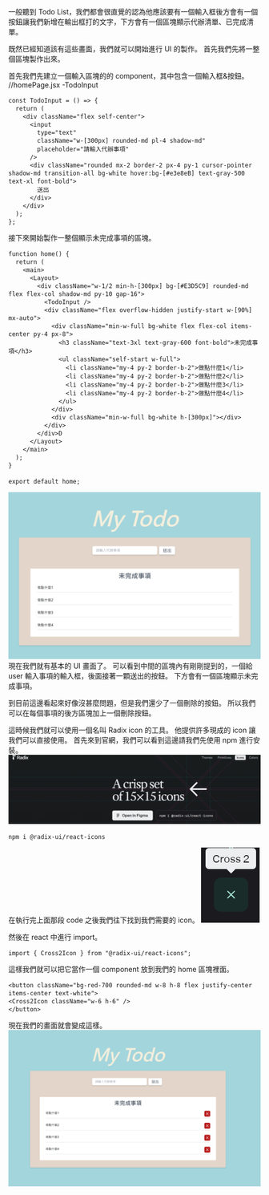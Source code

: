 一般聽到 Todo List，我們都會很直覺的認為他應該要有一個輸入框後方會有一個按鈕讓我們新增在輸出框打的文字，下方會有一個區塊顯示代辦清單、已完成清單。

既然已經知道該有這些畫面，我們就可以開始進行 UI 的製作。
首先我們先將一整個區塊製作出來。

首先我們先建立一個輸入區塊的的 component，其中包含一個輸入框&按鈕。
//homePage.jsx -TodoInput

```
const TodoInput = () => {
  return (
    <div className="flex self-center">
      <input
        type="text"
        className="w-[300px] rounded-md pl-4 shadow-md"
        placeholder="請輸入代辦事項"
      />
      <div className="rounded mx-2 border-2 px-4 py-1 cursor-pointer shadow-md transition-all bg-white hover:bg-[#e3e8eB] text-gray-500 text-xl font-bold">
        送出
      </div>
    </div>
  );
};
```

接下來開始製作一整個顯示未完成事項的區塊。

```
function home() {
  return (
    <main>
      <Layout>
        <div className="w-1/2 min-h-[300px] bg-[#E3D5C9] rounded-md flex flex-col shadow-md py-10 gap-16">
          <TodoInput />
          <div className="flex overflow-hidden justify-start w-[90%] mx-auto">
            <div className="min-w-full bg-white flex flex-col items-center py-4 px-8">
              <h3 className="text-3xl text-gray-600 font-bold">未完成事項</h3>
              <ul className="self-start w-full">
                <li className="my-4 py-2 border-b-2">做點什麼1</li>
                <li className="my-4 py-2 border-b-2">做點什麼2</li>
                <li className="my-4 py-2 border-b-2">做點什麼3</li>
                <li className="my-4 py-2 border-b-2">做點什麼4</li>
              </ul>
            </div>
            <div className="min-w-full bg-white h-[300px]"></div>
          </div>
        </div>D
      </Layout>
    </main>
  );
}

export default home;
```

![Alt text](image-1.png)
現在我們就有基本的 UI 畫面了。
可以看到中間的區塊內有剛剛提到的，一個給 user 輸入事項的輸入框，後面接著一顆送出的按鈕。
下方會有一個區塊顯示未完成事項。

到目前這邊看起來好像沒甚麼問題，但是我們還少了一個刪除的按鈕。
所以我們可以在每個事項的後方區塊加上一個刪除按鈕。

這時候我們就可以使用一個名叫 Radix icon 的工具。
他提供許多現成的 icon 讓我們可以直接使用。
首先來到官網，我們可以看到這邊請我們先使用 npm 進行安裝。
![Alt text](image-2.png)

```
npm i @radix-ui/react-icons
```

在執行完上面那段 code 之後我們往下找到我們需要的 icon。
![Alt text](image-3.png)

然後在 react 中進行 import。

```
import { Cross2Icon } from "@radix-ui/react-icons";
```

這樣我們就可以把它當作一個 component 放到我們的 home 區塊裡面。

```
<button className="bg-red-700 rounded-md w-8 h-8 flex justify-center items-center text-white">
<Cross2Icon className="w-6 h-6" />
</button>
```

現在我們的畫面就會變成這樣。
![Alt text](image-4.png)